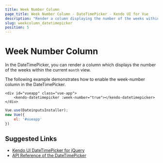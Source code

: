 ```yaml
---
title: Week Number Column
page_title: Week Number Column - DateTimePicker - Kendo UI for Vue
description: "Render a column displaying the number of the weeks within the current month view when working with the Kendo UI DateTimePicker in Vue projects."
slug: weekcolumn_datetimepicker
position: 5
---
```


# Week Number Column 

In the DateTimePicker, you can render a column which displays the number of the weeks within the current `month` view.

The following example demonstrates how to enable the week-number column in the DateTimePicker.

```html-preview
<div id="vueapp" class="vue-app">
    <kendo-datetimepicker :week-number="true"></kendo-datetimepicker>    
</div>
```
```js
Vue.use(DateinputsInstaller);
new Vue({
	el: '#vueapp'
})        
```

## Suggested Links

* [Kendo UI DateTimePicker for jQuery](https://docs.telerik.com/kendo-ui/controls/editors/datetimepicker/overview)
* [API Reference of the DateTimePicker](https://docs.telerik.com/kendo-ui/api/javascript/ui/datetimepicker)
